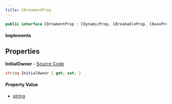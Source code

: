 ```yaml
---
title: COrnamentProp
---
```


```csharp
public interface COrnamentProp : CDynamicProp, CBreakableProp, CBaseProp, CBaseAnimGraph, CBaseModelEntity, CBaseEntity, CEntityInstance, ISchemaClass<CEntityInstance>, ISchemaClass<CBaseEntity>, ISchemaClass<CBaseModelEntity>, ISchemaClass<CBaseAnimGraph>, ISchemaClass<CBaseProp>, ISchemaClass<CBreakableProp>, ISchemaClass<CDynamicProp>, ISchemaClass<COrnamentProp>, ISchemaField, ISchemaClass, INativeHandle
```

#### Implements

## Properties

**InitialOwner** - [Source Code](https://github.com/swiftly-solution/swiftlys2/blob/main/managed/src/SwiftlyS2.Generated/Schemas/Interfaces/COrnamentProp.cs#L16)

```csharp
string InitialOwner { get; set; }
```

#### Property Value

- [string](https://learn.microsoft.com/dotnet/api/system.string)

